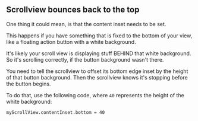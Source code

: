 ## Scrollview bounces back to the top

One thing it could mean, is that the content inset needs to be set.

This happens if you have something that is fixed to the bottom of your view, like a floating action button with a white background. 

It's likely your scroll view is displaying stuff BEHIND that white background. So it's scrolling correctly, if the button background wasn't there.

You need to tell the scrollview to offset its bottom edge inset by the height of that button background. Then the scrollview knows it's stopping before the button begins.

To do that, use the following code, where `40` represents the height of the white background:

`myScrollView.contentInset.bottom = 40`